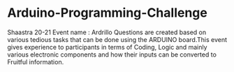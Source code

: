 # Arduino-Programming-Challenge
Shaastra 20-21 
Event name : Ardrillo
Questions are created based on various tedious tasks that can be done using the ARDUINO board.This event gives experience to participants in terms of Coding, Logic and mainly various electronic components and how their inputs can be converted to Fruitful information.
